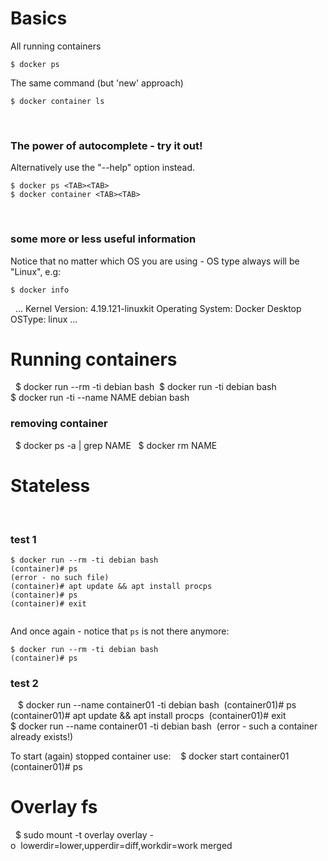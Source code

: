 
# Basics

All running containers

    $ docker ps 


The same command (but 'new' approach)

    $ docker container ls 
 
 
### The power of autocomplete - try it out! 

Alternatively use the "--help" option instead.

    $ docker ps <TAB><TAB> 
    $ docker container <TAB><TAB> 
 

### some more or less useful information

Notice that no matter which OS you are using - OS type always will be "Linux", e.g:

    $ docker info 
    ...
    Kernel Version: 4.19.121-linuxkit
    Operating System: Docker Desktop
    OSType: linux
    ...


# Running containers 
 
    $ docker run --rm -ti debian bash 
    $ docker run -ti debian bash 
    $ docker run -ti --name NAME debian bash 
    
### removing container
 
    $ docker ps -a | grep NAME  
    $ docker rm NAME
     
 
# Stateless 
 
### test 1

    $ docker run --rm -ti debian bash 
    (container)# ps 
    (error - no such file) 
    (container)# apt update && apt install procps 
    (container)# ps 
    (container)# exit 
     
And once again - notice that `ps` is not there anymore:

    $ docker run --rm -ti debian bash 
    (container)# ps 

### test 2
  
    $ docker run --name container01 -ti debian bash 
    (container01)# ps 
    (container01)# apt update && apt install procps 
    (container01)# exit 
      
    $ docker run --name container01 -ti debian bash 
    (error - such a container already exists!) 

To start (again) stopped container use:
  
    $ docker start container01
    (container01)# ps 
     
 
# Overlay fs 
 
    $ sudo mount -t overlay overlay -o  lowerdir=lower,upperdir=diff,workdir=work merged 
 
